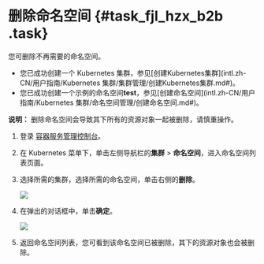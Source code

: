 # 删除命名空间 {#task_fjl_hzx_b2b .task}

您可删除不再需要的命名空间。

-   您已成功创建一个 Kubernetes 集群，参见[创建Kubernetes集群](intl.zh-CN/用户指南/Kubernetes 集群/集群管理/创建Kubernetes集群.md#)。
-   您已成功创建一个示例的命名空间**test**，参见[创建命名空间](intl.zh-CN/用户指南/Kubernetes 集群/命名空间管理/创建命名空间.md#)。

**说明：** 删除命名空间会导致其下所有的资源对象一起被删除，请慎重操作。

1.  登录 [容器服务管理控制台](https://cs.console.aliyun.com/)。 
2.  在 Kubernetes 菜单下，单击左侧导航栏的**集群** \> **命名空间**，进入命名空间列表页面。 
3.  选择所需的集群，选择所需的命名空间，单击右侧的**删除**。 

    ![](http://static-aliyun-doc.oss-cn-hangzhou.aliyuncs.com/assets/img/16674/153958374110718_zh-CN.png)

4.  在弹出的对话框中，单击**确定**。 

    ![](http://static-aliyun-doc.oss-cn-hangzhou.aliyuncs.com/assets/img/16674/153958374110719_zh-CN.png)

5.  返回命名空间列表，您可看到该命名空间已被删除，其下的资源对象也会被删除。 

